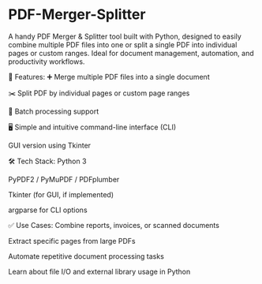 # PDF-Merger-Splitter

A handy PDF Merger & Splitter tool built with Python, designed to easily combine multiple PDF files into one or split a single PDF into individual pages or custom ranges. Ideal for document management, automation, and productivity workflows.

🔧 Features:
➕ Merge multiple PDF files into a single document

✂️ Split PDF by individual pages or custom page ranges

📂 Batch processing support

🖥️ Simple and intuitive command-line interface (CLI)

GUI version using Tkinter

🛠️ Tech Stack:
Python 3

PyPDF2 / PyMuPDF / PDFplumber

Tkinter (for GUI, if implemented)

argparse for CLI options

✅ Use Cases:
Combine reports, invoices, or scanned documents

Extract specific pages from large PDFs

Automate repetitive document processing tasks

Learn about file I/O and external library usage in Python
